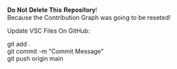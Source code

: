 𝐃𝐨 𝐍𝐨𝐭 𝐃𝐞𝐥𝐞𝐭𝐞 𝐓𝐡𝐢𝐬 𝐑𝐞𝐩𝐨𝐬𝐢𝐭𝐨𝐫𝐲!  
Because the Contribution Graph was going to be reseted!

Update VSC Files On GitHub:  


git add .   
git commit -m "Commit Message"  
git push origin main  
